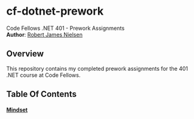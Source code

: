# cf-dotnet-prework
Code Fellows .NET 401 - Prework Assignments  
**Author**: [Robert James Nielsen](https://github.com/robertjnielsen/)  

## Overview

This repository contains my completed prework assignments for the 401 .NET course at Code Fellows.

## Table Of Contents

#### [Mindset](https://github.com/robertjnielsen/cf-dotnet-prework/mindset.md)  
